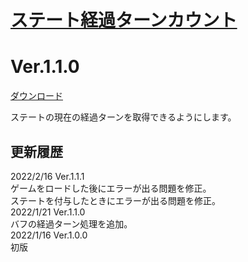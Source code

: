 # [ステート経過ターンカウント](https://raw.githubusercontent.com/nuun888/MZ/master/NUUN_StateTurnCount.js)
# Ver.1.1.0
[ダウンロード](https://raw.githubusercontent.com/nuun888/MZ/master/NUUN_StateTurnCount.js)  

ステートの現在の経過ターンを取得できるようにします。  

## 更新履歴
2022/2/16 Ver.1.1.1  
ゲームをロードした後にエラーが出る問題を修正。  
ステートを付与したときにエラーが出る問題を修正。  
2022/1/21 Ver.1.1.0  
バフの経過ターン処理を追加。  
2022/1/16 Ver.1.0.0  
初版  
